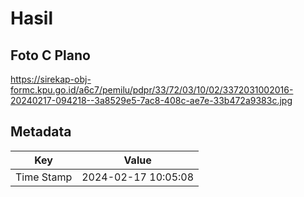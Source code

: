 # Hasil

## Foto C Plano

https://sirekap-obj-formc.kpu.go.id/a6c7/pemilu/pdpr/33/72/03/10/02/3372031002016-20240217-094218--3a8529e5-7ac8-408c-ae7e-33b472a9383c.jpg


## Metadata

| Key        | Value               |
| ---------- | ------------------- |
| Time Stamp | 2024-02-17 10:05:08 |



